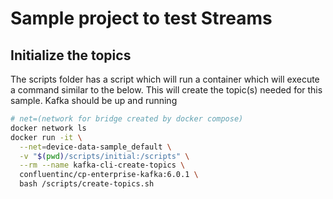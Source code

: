 # Sample project to test Streams


## Initialize the topics

The scripts folder has a script which will run a container which will execute a command similar to the below.  This will create the topic(s) needed for this sample.  Kafka should be up and running

```bash
# net=(network for bridge created by docker compose)
docker network ls 
docker run -it \
  --net=device-data-sample_default \
  -v "$(pwd)/scripts/initial:/scripts" \
  --rm --name kafka-cli-create-topics \
  confluentinc/cp-enterprise-kafka:6.0.1 \
  bash /scripts/create-topics.sh
```

